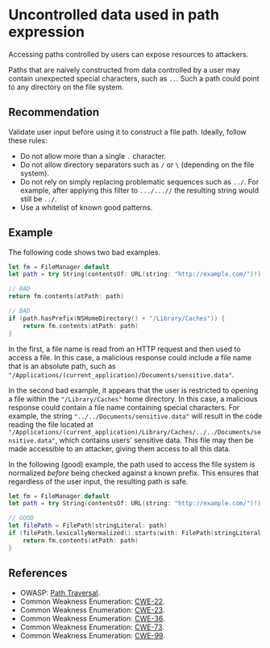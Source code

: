 # Uncontrolled data used in path expression
Accessing paths controlled by users can expose resources to attackers.

Paths that are naively constructed from data controlled by a user may contain unexpected special characters, such as `..`. Such a path could point to any directory on the file system.


## Recommendation
Validate user input before using it to construct a file path. Ideally, follow these rules:

* Do not allow more than a single `.` character.
* Do not allow directory separators such as `/` or `\` (depending on the file system).
* Do not rely on simply replacing problematic sequences such as `../`. For example, after applying this filter to `.../...//` the resulting string would still be `../`.
* Use a whitelist of known good patterns.

## Example
The following code shows two bad examples.


```swift
let fm = FileManager.default
let path = try String(contentsOf: URL(string: "http://example.com/")!)

// BAD
return fm.contents(atPath: path)

// BAD
if (path.hasPrefix(NSHomeDirectory() + "/Library/Caches")) {
    return fm.contents(atPath: path)
}

```
In the first, a file name is read from an HTTP request and then used to access a file. In this case, a malicious response could include a file name that is an absolute path, such as `"/Applications/(current_application)/Documents/sensitive.data"`.

In the second bad example, it appears that the user is restricted to opening a file within the `"/Library/Caches"` home directory. In this case, a malicious response could contain a file name containing special characters. For example, the string `"../../Documents/sensitive.data"` will result in the code reading the file located at `"/Applications/(current_application)/Library/Caches/../../Documents/sensitive.data"`, which contains users' sensitive data. This file may then be made accessible to an attacker, giving them access to all this data.

In the following (good) example, the path used to access the file system is normalized *before* being checked against a known prefix. This ensures that regardless of the user input, the resulting path is safe.


```swift
let fm = FileManager.default
let path = try String(contentsOf: URL(string: "http://example.com/")!)

// GOOD
let filePath = FilePath(stringLiteral: path)
if (filePath.lexicallyNormalized().starts(with: FilePath(stringLiteral: NSHomeDirectory() + "/Library/Caches"))) {
    return fm.contents(atPath: path)
}

```

## References
* OWASP: [Path Traversal](https://owasp.org/www-community/attacks/Path_Traversal).
* Common Weakness Enumeration: [CWE-22](https://cwe.mitre.org/data/definitions/22.html).
* Common Weakness Enumeration: [CWE-23](https://cwe.mitre.org/data/definitions/23.html).
* Common Weakness Enumeration: [CWE-36](https://cwe.mitre.org/data/definitions/36.html).
* Common Weakness Enumeration: [CWE-73](https://cwe.mitre.org/data/definitions/73.html).
* Common Weakness Enumeration: [CWE-99](https://cwe.mitre.org/data/definitions/99.html).

